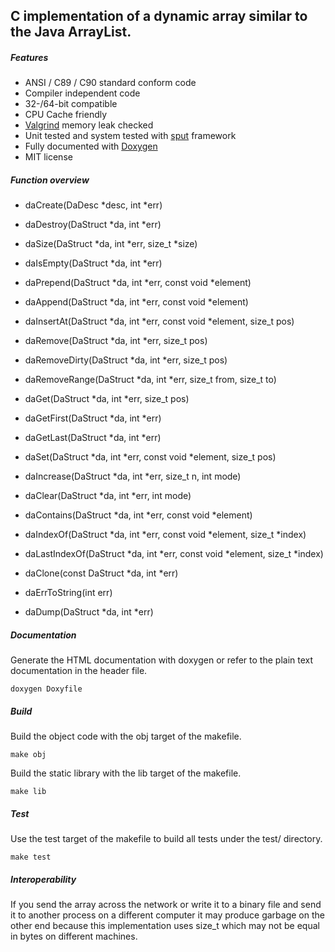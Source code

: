 ## C implementation of a dynamic array similar to the Java ArrayList.

##### Features
* ANSI / C89 / C90 standard conform code
* Compiler independent code
* 32-/64-bit compatible
* CPU Cache friendly
* [Valgrind](http://www.valgrind.org) memory leak checked
* Unit tested and system tested with [sput](http://www.lingua-systems.com/unit-testing/) framework
* Fully documented with [Doxygen](http://www.doxygen.org)
* MIT license

##### Function overview

* daCreate(DaDesc *desc, int *err)

* daDestroy(DaStruct *da, int *err)

* daSize(DaStruct *da, int *err, size_t *size)

* daIsEmpty(DaStruct *da, int *err)

* daPrepend(DaStruct *da, int *err, const void *element)

* daAppend(DaStruct *da, int *err, const void *element)

* daInsertAt(DaStruct *da, int *err, const void *element, size_t pos)

* daRemove(DaStruct *da, int *err, size_t pos)

* daRemoveDirty(DaStruct *da, int *err, size_t pos)

* daRemoveRange(DaStruct *da, int *err, size_t from, size_t to)

* daGet(DaStruct *da, int *err, size_t pos)

* daGetFirst(DaStruct *da, int *err)

* daGetLast(DaStruct *da, int *err)

* daSet(DaStruct *da, int *err, const void *element, size_t pos)

* daIncrease(DaStruct *da, int *err, size_t n, int mode)

* daClear(DaStruct *da, int *err, int mode)

* daContains(DaStruct *da, int *err, const void *element)

* daIndexOf(DaStruct *da, int *err, const void *element, size_t *index)

* daLastIndexOf(DaStruct *da, int *err, const void *element, size_t *index)

* daClone(const DaStruct *da, int *err)

* daErrToString(int err)

* daDump(DaStruct *da, int *err)

##### Documentation
Generate the HTML documentation with doxygen or refer to the plain text documentation in the header file.
```
doxygen Doxyfile
```

##### Build
Build the object code with the obj target of the makefile.
```
make obj
```

Build the static library with the lib target of the makefile.
```
make lib
```
##### Test
Use the test target of the makefile to build all tests under the test/ directory.
```
make test
```
##### Interoperability
If you send the array across the network or write it to a binary file and send it to another process on a different computer it may produce garbage on the other end because this implementation uses size_t which may not be equal in bytes on different machines.
